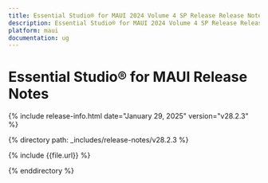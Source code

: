 ```yaml
---
title: Essential Studio® for MAUI 2024 Volume 4 SP Release Release Notes  
description: Essential Studio® for MAUI 2024 Volume 4 SP Release Release Notes  
platform: maui
documentation: ug
---
```


# Essential Studio® for MAUI Release Notes  

{% include release-info.html date="January 29, 2025" version="v28.2.3" %}

{% directory path: _includes/release-notes/v28.2.3 %}

{% include {{file.url}} %}

{% enddirectory %}